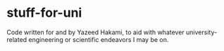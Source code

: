 # stuff-for-uni

Code written for and by Yazeed Hakami, to aid with whatever university-related engineering or scientific endeavors I may be on.
